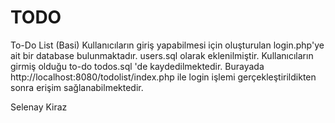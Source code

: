 # TODO
To-Do List (Basi)
Kullanıcıların giriş yapabilmesi için oluşturulan login.php'ye ait bir database bulunmaktadır. users.sql olarak eklenilmiştir.
Kullanıcıların girmiş olduğu to-do todos.sql 'de kaydedilmektedir. 
Burayada http://localhost:8080/todolist/index.php ile login işlemi gerçekleştirildikten sonra erişim sağlanabilmektedir.

Selenay Kiraz

